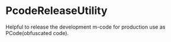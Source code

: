 # PcodeReleaseUtility
Helpful to release the development m-code for production use as PCode(obfuscated code).
